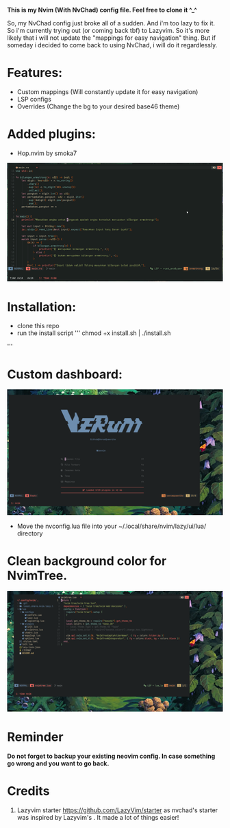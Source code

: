 **This is my Nvim (With NvChad) config file. Feel free to clone it ^_^**

So, my NvChad config just broke all of a sudden. And i'm too lazy to fix it. So i'm currently trying out (or coming back tbf) to Lazyvim. So it's more likely that i will not update the "mappings for easy navigation" thing. But if someday i decided to come back to using NvChad, i will do it regardlessly.

# Features:

- Custom mappings (Will constantly update it for easy navigation)
- LSP configs 
- Overrides (Change the bg to your desired base46 theme)

# Added plugins:

- Hop.nvim by smoka7

![Alt text](./images/hop-nvim.gif)

# Installation:

- clone this repo
- run the install script
'''
chmod +x install.sh | ./install.sh

'''

# Custom dashboard:


![Alt text](./images/Verum-nvim.png)

- Move the nvconfig.lua file into your ~/.local/share/nvim/lazy/ui/lua/ directory

# Clean background color for NvimTree.

![Alt text](./images/Verum-nvim2.png)

# Reminder

**Do not forget to backup your existing neovim config. In case something go wrong and you want to go back.**

# Credits

1) Lazyvim starter https://github.com/LazyVim/starter as nvchad's starter was inspired by Lazyvim's . It made a lot of things easier!
